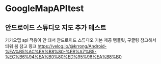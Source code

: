 # GoogleMapAPItest

안드로이드 스튜디오 지도 추가 테스트
---
카카오맵 api 적용이 안 돼서 안드로이드 스튜디오 기본 제공 템플릿, 구글링 참고해서 띄워 봄
참고 링크 <https://velog.io/@krrong/Android-%EA%B5%AC%EA%B8%80-%EB%A7%B5-%EC%B6%94%EA%B0%80%ED%95%98%EA%B8%B0>
